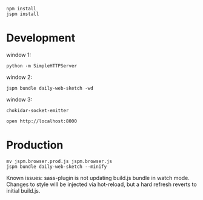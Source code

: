 
```
npm install
jspm install
```

# Development

window 1:
```
python -m SimpleHTTPServer
```
window 2:
```
jspm bundle daily-web-sketch -wd
```
window 3:
```
chokidar-socket-emitter
```

```
open http://localhost:8000
```

# Production

```
mv jspm.browser.prod.js jspm.browser.js
jspm bundle daily-web-sketch --minify
```

Known issues:
sass-plugin is not updating build.js bundle in watch mode.
Changes to style will be injected via hot-reload, but a hard refresh reverts to initial build.js.
